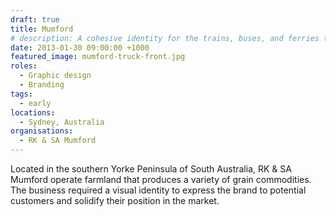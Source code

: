 ```yaml
---
draft: true
title: Mumford
# description: A cohesive identity for the trains, buses, and ferries that connect Sydney's diverse geography.
date: 2013-01-30 09:00:00 +1000
featured_image: mumford-truck-front.jpg
roles:
  - Graphic design
  - Branding
tags:
  - early
locations:
  - Sydney, Australia
organisations:
  - RK & SA Mumford
---
```


Located in the southern Yorke Peninsula of South Australia, RK & SA Mumford operate farmland that produces a variety of grain commodities. The business required a visual identity to express the brand to potential customers and solidify their position in the market.